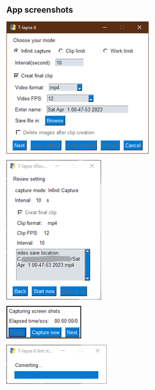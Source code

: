## App screenshots

 ![main page](/assets/src/w1.png)


 ![review page](/assets/src/w2.png)


 ![capture page](/assets/src/w3.png)


 ![final page](/assets/src/w4.png)